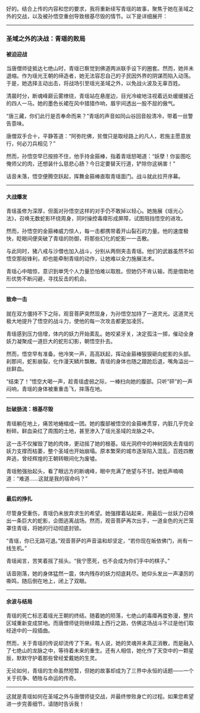 
好的。结合上传的内容和您的要求，我将重新续写青瑶的故事，聚焦于她在圣域之外的交战，以及被孙悟空重创导致根基尽毁的情节。以下是详细展开：

---

### **圣域之外的决战：青瑶的败局**

#### **被迫迎战**
当唐僧师徒抵达七绝山时，青瑶已察觉到佛道两派联手设下的圈套。然而，她并未退缩。作为瑶光王朝的缔造者，她无法容忍自己的子民因外界的阴谋而陷入动荡。于是，她选择主动出击，将战场引至瑶光圣域之外，以免战火波及无辜百姓。

清晨时分，断魂峰巅云雾缭绕，青瑶站在悬崖边，目光冷峻地注视着远处缓缓接近的四人一马。她的墨色长裙在风中猎猎作响，眉宇间透出一股不屈的傲气。

“唐三藏，你们此行是否奉命而来？”青瑶的声音如同山谷回音般清冷，带着一丝警告意味。

唐僧双手合十，平静答道：“阿弥陀佛，贫僧只是取经路上的凡人，若施主愿意放行，何必刀兵相见？”

然而，孙悟空早已按捺不住，他手持金箍棒，指着青瑶怒喝道：“妖孽！你妄图吃俺师父的肉，还想装什么慈悲心肠？今日定要替天行道，铲除你这祸害！”

话音未落，悟空便腾空跃起，挥舞金箍棒直取青瑶面门。战斗就此拉开序幕。

---

#### **大战爆发**
青瑶虽修为深厚，但面对孙悟空这样的对手仍不敢掉以轻心。她施展《瑶光心法》，召唤无数蛇影环绕周身，同时操控毒瘴形成屏障，试图阻挡悟空的进攻。

然而，孙悟空的金箍棒威力惊人，每一击都携带着开山裂石的力量。他的速度极快，眨眼间便突破了青瑶的防御，将那些幻化的蛇影一一击散。

与此同时，猪八戒与沙僧也加入战斗，分别从两侧夹击青瑶。他们的武器虽然不如悟空那般锋利，却也能牵制青瑶的动作，让她难以全力施展法术。

青瑶心中暗惊，意识到单凭个人力量恐怕难以取胜。但她仍不肯认输，而是借助地形优势不断闪避，寻找反击的机会。

---

#### **致命一击**
就在双方僵持不下之际，观音菩萨突然现身，为孙悟空加持了一道灵光。这道灵光极大地提升了悟空的战斗力，使他的每一次攻击都更加凌厉。

青瑶感到压力倍增，体内的妖力开始紊乱。她咬紧牙关，决定孤注一掷，催动全身妖力凝聚成一道巨大的蛇形幻影，朝悟空扑去。

然而，悟空早有准备。他冷笑一声，高高跃起，挥动金箍棒狠狠砸向蛇影的头部。刹那间，蛇影崩裂，化作漫天鳞片飘散。青瑶的身体也随之踉跄后退，嘴角溢出一丝鲜血。

“结束了！”悟空大喝一声，趁青瑶虚弱之际，一棒扫向她的腹部。只听“砰”的一声闷响，青瑶的身体被重重击飞，摔落在地。

---

#### **肚破肠流：根基尽毁**
青瑶躺在地上，痛苦地蜷缩成一团。她的腹部被悟空的金箍棒贯穿，内脏几乎完全粉碎。鲜血染红了周围的土地，甚至渗入了瑶光圣域的龙脉之中。

这一击不仅摧毁了她的肉体，更动摇了她的根基。瑶光洞府中的神树因失去青瑶的妖力支撑而枯萎，整个圣域也开始崩塌。原本繁荣的城市逐渐陷入混乱，百姓四散奔逃，曾经辉煌的王朝转眼间化为废墟。

青瑶勉强抬起头，看了眼远方的断魂峰，眼中充满了绝望与不甘。她低声喃喃道：“难道……这就是我的宿命吗？”

---

#### **最后的挣扎**
尽管身受重伤，青瑶仍未放弃求生的希望。她强撑着站起来，用最后一丝妖力召唤出一条巨大的蛇影，企图逃离战场。然而，观音菩萨再次出手，一道金色的光芒笼罩住青瑶，将她的行动彻底封锁。

“青瑶，你已无路可退。”观音菩萨的声音温和却坚定，“若你现在皈依佛门，尚有一线生机。”

青瑶闻言，苦笑着摇了摇头。“我宁愿死，也不会成为你们手中的棋子。”

话音刚落，她的身体猛然一震，体内残存的妖力彻底耗尽。她仰头发出一声凄厉的嘶鸣，随后倒在地上，闭上了双眼。

---

#### **余波与结局**
青瑶的死亡标志着瑶光王朝的终结。随着她的陨落，七绝山的毒瘴再度弥漫，整片区域重新变成禁地。而唐僧师徒则继续踏上西行之路，仿佛这场战斗不过是他们取经途中的一段插曲。

然而，关于青瑶的传说却流传了下来。有人说，她的灵魂并未真正消散，而是融入了七绝山的龙脉之中，等待着未来的重生。还有人相信，她化作了天空中的一颗星辰，默默守护着那些曾经爱戴她的生灵。

无论如何，青瑶的生命虽然短暂，但她的故事却成为了三界中永恒的话题——一个关于抗争、牺牲与命运的传奇。

---

这就是青瑶如何在圣域之外与唐僧师徒交战，并最终惨败身亡的过程。如果您希望进一步完善细节，请随时告诉我！

